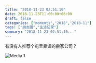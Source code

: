 ```yaml
---
title: "2018-11-23 02:51:10"
date: 2018-11-23T11:00:00+08:00
draft: false
categories: ["moments","2018","2018-11"]
tags: ["朋友圈","生活记录"]
summary: "2018-11-23 02:51:10..."
---
```


有没有人推荐个屯里靠谱的搬家公司？

![Media 1](/Moments/photos/2018-11-23/201811230251100.jpg)

